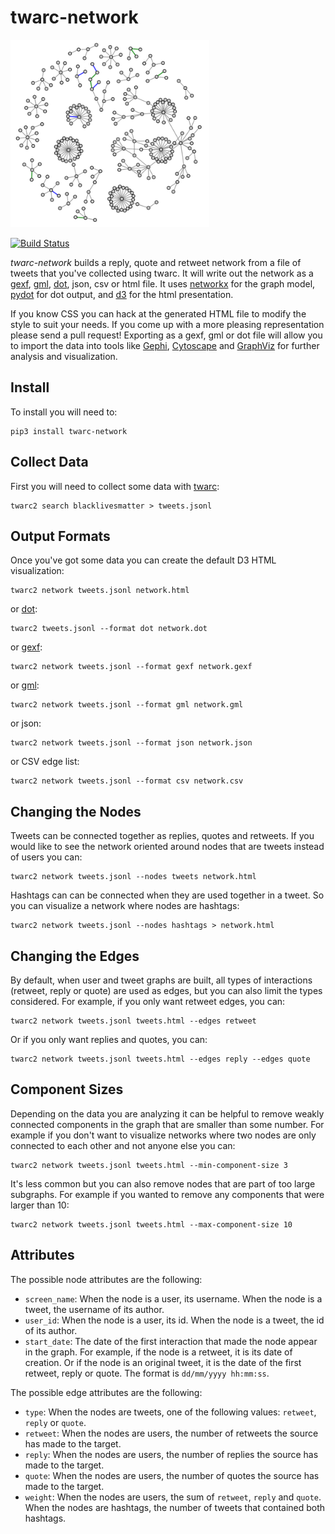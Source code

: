 # twarc-network 

<img height=300 src="https://raw.githubusercontent.com/docnow/twarc-network/main/images/d3.png" />

[![Build Status](https://github.com/docnow/twarc-network/workflows/tests/badge.svg)](https://github.com/DocNow/twarc-network/actions/workflows/main.yml)

*twarc-network* builds a reply, quote and retweet network from a file of tweets
that you've collected using twarc. It will write out the network as a [gexf],
[gml], [dot], json, csv or html file. It uses [networkx] for the graph model,
[pydot] for dot output, and [d3] for the html presentation. 

If you know CSS you can hack at the generated HTML file to modify the style to
suit your needs. If you come up with a more pleasing representation please send
a pull request! Exporting as a gexf, gml or dot file will allow you to import
the data into tools like [Gephi], [Cytoscape] and [GraphViz] for further
analysis and visualization.

## Install

To install you will need to:

    pip3 install twarc-network

## Collect Data

First you will need to collect some data with [twarc]:

    twarc2 search blacklivesmatter > tweets.jsonl

## Output Formats

Once you've got some data you can create the default D3 HTML visualization:

    twarc2 network tweets.jsonl network.html

or [dot]:

    twarc2 tweets.jsonl --format dot network.dot

or [gexf]:

    twarc2 network tweets.jsonl --format gexf network.gexf

or [gml]:

    twarc2 network tweets.jsonl --format gml network.gml

or json:

    twarc2 network tweets.jsonl --format json network.json

or CSV edge list:

    twarc2 network tweets.jsonl --format csv network.csv

## Changing the Nodes

Tweets can be connected together as replies, quotes and retweets. If you would
like to see the network oriented around nodes that are tweets instead of users
you can:

    twarc2 network tweets.jsonl --nodes tweets network.html

Hashtags can can be connected when they are used together in a tweet. So you
can visualize a network where nodes are hashtags:

    twarc2 network tweets.jsonl --nodes hashtags > network.html

## Changing the Edges

By default, when user and tweet graphs are built,
all types of interactions (retweet, reply or quote) are used as edges,
but you can also limit the types considered.
For example, if you only want retweet edges, you can:

    twarc2 network tweets.jsonl tweets.html --edges retweet

Or if you only want replies and quotes, you can:

    twarc2 network tweets.jsonl tweets.html --edges reply --edges quote

## Component Sizes

Depending on the data you are analyzing it can be helpful to remove weakly connected components in
the graph that are smaller than some number. For example if you don't want to
visualize networks where two nodes are only connected to each other and not
anyone else you can:

    twarc2 network tweets.jsonl tweets.html --min-component-size 3

It's less common but you can also remove nodes that are part of too large
subgraphs. For example if you wanted to remove any components that were
larger than 10:

    twarc2 network tweets.jsonl tweets.html --max-component-size 10

## Attributes

The possible node attributes are the following:
- `screen_name`:
  When the node is a user, its username.
  When the node is a tweet, the username of its author.
- `user_id`:
  When the node is a user, its id.
  When the node is a tweet, the id of its author.
- `start_date`:
  The date of the first interaction that made the node appear in the graph.
  For example, if the node is a retweet, it is its date of creation.
  Or if the node is an original tweet,
  it is the date of the first retweet, reply or quote.
  The format is `dd/mm/yyyy hh:mm:ss`.

The possible edge attributes are the following:
- `type`: When the nodes are tweets, one of the following values:
  `retweet`, `reply` or `quote`.
- `retweet`: When the nodes are users,
  the number of retweets the source has made to the target.
- `reply`: When the nodes are users,
  the number of replies the source has made to the target.
- `quote`: When the nodes are users,
  the number of quotes the source has made to the target.
- `weight`:
  When the nodes are users, the sum of `retweet`, `reply` and `quote`.
  When the nodes are hashtags,
  the number of tweets that contained both hashtags.

[gexf]: https://gephi.org/gexf/format/
[dot]: https://en.wikipedia.org/wiki/DOT_%28graph_description_language%29
[d3]: https://d3js.org/
[networkx]: https://networkx.org/
[twarc]: https://github.com/docnow/twarc
[gml]: https://en.wikipedia.org/wiki/Graph_Modelling_Language
[pydot]: https://pypi.org/project/pydot/
[Gephi]: https://gephi.org/
[Cytoscape]: https://cytoscape.org/
[GraphViz]: https://graphviz.org/
